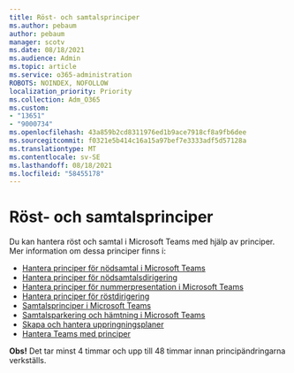 ```yaml
---
title: Röst- och samtalsprinciper
ms.author: pebaum
author: pebaum
manager: scotv
ms.date: 08/18/2021
ms.audience: Admin
ms.topic: article
ms.service: o365-administration
ROBOTS: NOINDEX, NOFOLLOW
localization_priority: Priority
ms.collection: Adm_O365
ms.custom:
- "13651"
- "9000734"
ms.openlocfilehash: 43a859b2cd8311976ed1b9ace7918cf8a9fb6dee
ms.sourcegitcommit: f0321e5b414c16a15a97bef7e3333adf5d57128a
ms.translationtype: MT
ms.contentlocale: sv-SE
ms.lasthandoff: 08/18/2021
ms.locfileid: "58455178"
---
```

# <a name="voice-and-calling-policies"></a>Röst- och samtalsprinciper

Du kan hantera röst och samtal i Microsoft Teams med hjälp av principer. Mer information om dessa principer finns i:

- [Hantera principer för nödsamtal i Microsoft Teams](https://docs.microsoft.com/microsoftteams/manage-emergency-calling-policies)
- [Hantera principer för nödsamtalsdirigering](https://docs.microsoft.com/microsoftteams/manage-emergency-call-routing-policies)
- [Hantera principer för nummerpresentation i Microsoft Teams](https://docs.microsoft.com/microsoftteams/caller-id-policies)
- [Hantera principer för röstdirigering](https://docs.microsoft.com/microsoftteams/manage-voice-routing-policies)
- [Samtalsprinciper i Microsoft Teams](https://docs.microsoft.com/microsoftteams/teams-calling-policy)
- [Samtalsparkering och hämtning i Microsoft Teams](https://docs.microsoft.com/microsoftteams/call-park-and-retrieve)
- [Skapa och hantera uppringningsplaner](https://docs.microsoft.com/microsoftteams/create-and-manage-dial-plans)
- [Hantera Teams med principer](https://docs.microsoft.com/microsoftteams/manage-teams-with-policies)

**Obs!** Det tar minst 4 timmar och upp till 48 timmar innan principändringarna verkställs.